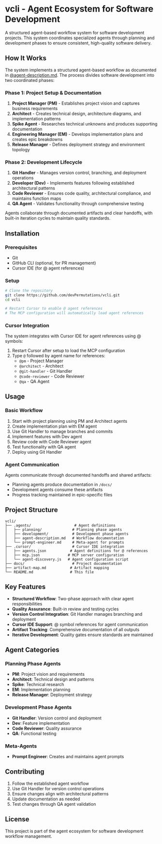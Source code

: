 # vcli - Agent Ecosystem for Software Development

A structured agent-based workflow system for software development projects. This system coordinates specialized agents through planning and development phases to ensure consistent, high-quality software delivery.

## How It Works

The system implements a structured agent-based workflow as documented in [@agent-description.md](.agents/agent-description.md). The process divides software development into two coordinated phases:

### Phase 1: Project Setup & Documentation
1. **Project Manager (PM)** - Establishes project vision and captures business requirements
2. **Architect** - Creates technical design, architecture diagrams, and implementation patterns
3. **Spike Agent** - Researches technical unknowns and produces supporting documentation
4. **Engineering Manager (EM)** - Develops implementation plans and creates epic breakdowns
5. **Release Manager** - Defines deployment strategy and environment topology

### Phase 2: Development Lifecycle
1. **Git Handler** - Manages version control, branching, and deployment operations
2. **Developer (Dev)** - Implements features following established architectural patterns
3. **Code Reviewer** - Ensures code quality, architectural compliance, and maintains function maps
4. **QA Agent** - Validates functionality through comprehensive testing

Agents collaborate through documented artifacts and clear handoffs, with built-in iteration cycles to maintain quality standards.

## Installation

### Prerequisites
- Git
- GitHub CLI (optional, for PR management)
- Cursor IDE (for @ agent references)

### Setup
```bash
# Clone the repository
git clone https://github.com/devPermutations/vcli.git
cd vcli

# Restart Cursor to enable @ agent references
# The MCP configuration will automatically load agent references
```

### Cursor Integration
The system integrates with Cursor IDE for agent references using @ symbols:

1. Restart Cursor after setup to load the MCP configuration
2. Type `@` followed by agent name for references:
   - `@pm` - Project Manager
   - `@architect` - Architect
   - `@git-handler` - Git Handler
   - `@code-reviewer` - Code Reviewer
   - `@qa` - QA Agent

## Usage

### Basic Workflow
1. Start with project planning using PM and Architect agents
2. Create implementation plan with EM agent
3. Use Git Handler to manage branches and commits
4. Implement features with Dev agent
5. Review code with Code Reviewer agent
6. Test functionality with QA agent
7. Deploy using Git Handler

### Agent Communication
Agents communicate through documented handoffs and shared artifacts:
- Planning agents produce documentation in `/docs/`
- Development agents consume these artifacts
- Progress tracking maintained in epic-specific files

## Project Structure

```
vcli/
├── .agents/                    # Agent definitions
│   ├── planning/              # Planning phase agents
│   ├── development/           # Development phase agents
│   ├── agent-description.md   # Workflow documentation
│   └── prompt-engineer.md     # Meta-agent for prompts
├── .cursor/                   # Cursor IDE integration
│   ├── agents.json           # Agent definitions for @ references
│   ├── mcp.json             # MCP server configuration
│   └── agent-discovery.js   # Agent configuration script
├── docs/                      # Project documentation
├── artifact-map.md           # Artifact mapping
└── README.md                 # This file
```

## Key Features

- **Structured Workflow**: Two-phase approach with clear agent responsibilities
- **Quality Assurance**: Built-in review and testing cycles
- **Version Control Integration**: Git Handler manages branching and deployment
- **Cursor IDE Support**: @ symbol references for agent communication
- **Artifact Tracking**: Comprehensive documentation of all outputs
- **Iterative Development**: Quality gates ensure standards are maintained

## Agent Categories

### Planning Phase Agents
- **PM**: Project vision and requirements
- **Architect**: Technical design and patterns
- **Spike**: Technical research
- **EM**: Implementation planning
- **Release Manager**: Deployment strategy

### Development Phase Agents
- **Git Handler**: Version control and deployment
- **Dev**: Feature implementation
- **Code Reviewer**: Quality assurance
- **QA**: Functional testing

### Meta-Agents
- **Prompt Engineer**: Creates and maintains agent prompts

## Contributing

1. Follow the established agent workflow
2. Use Git Handler for version control operations
3. Ensure changes align with architectural patterns
4. Update documentation as needed
5. Test changes through QA agent validation

## License

This project is part of the agent ecosystem for software development workflow management.
